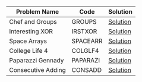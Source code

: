 
|Problem Name|  Code|Solution|
|--|--|--|
| Chef and Groups |  GROUPS|[Solution](./GROUPS/Codechef.java)|
| Interesting XOR |  IRSTXOR|[Solution](./IRSTXOR/Codechef.java)|
| Space Arrays | SPACEARR|[Solution](./SPACEARR/Codechef.java)|
| College Life 4 |  COLGLF4|[Solution](./COLGLF4/Codechef.cpp)|
| Paparazzi Gennady  |  PAPARAZI|[Solution](./PAPARAZI/Codechef.py)|
| Consecutive Adding |  CONSADD|[Solution](./CONSADD/Codechef.java)|



